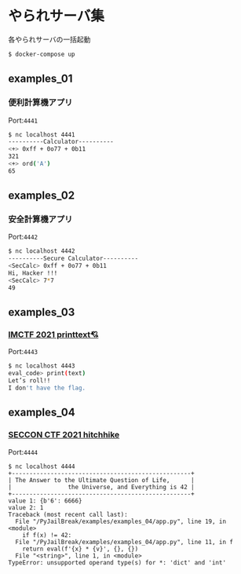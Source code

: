 # やられサーバ集

各やられサーバの一括起動  

```bash
$ docker-compose up
```

## examples_01
### 便利計算機アプリ  
Port:`4441`  
```bash
$ nc localhost 4441
----------Calculator----------
<+> 0xff + 0o77 + 0b11
321
<+> ord('A')
65
```

## examples_02
### 安全計算機アプリ  
Port:`4442`  
```bash
$ nc localhost 4442
----------Secure Calculator----------
<SecCalc> 0xff + 0o77 + 0b11
Hi, Hacker !!!
<SecCalc> 7*7
49
```

## examples_03
### [IMCTF 2021 printtext💘](https://github.com/satoki/imctf_2021_satoki_writeups/tree/main/misc/printtext)  
Port:`4443`  
```bash
$ nc localhost 4443
eval_code> print(text)
Let’s roll!!
I don't have the flag.
```

## examples_04
### [SECCON CTF 2021 hitchhike](https://ptr-yudai.hatenablog.com/entry/2021/12/19/232158#Misc-227pts-hitchhike)  
Port:`4444`  
```
$ nc localhost 4444
+---------------------------------------------------+
| The Answer to the Ultimate Question of Life,      |
|                the Universe, and Everything is 42 |
+---------------------------------------------------+
value 1: {b'6': 6666}
value 2: 1
Traceback (most recent call last):
  File "/PyJailBreak/examples/examples_04/app.py", line 19, in <module>
    if f(x) != 42:
  File "/PyJailBreak/examples/examples_04/app.py", line 11, in f
    return eval(f'{x} * {v}', {}, {})
  File "<string>", line 1, in <module>
TypeError: unsupported operand type(s) for *: 'dict' and 'int'
```
